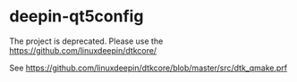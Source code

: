 # deepin-qt5config
The project is deprecated. Please use the https://github.com/linuxdeepin/dtkcore/

See https://github.com/linuxdeepin/dtkcore/blob/master/src/dtk_qmake.prf
